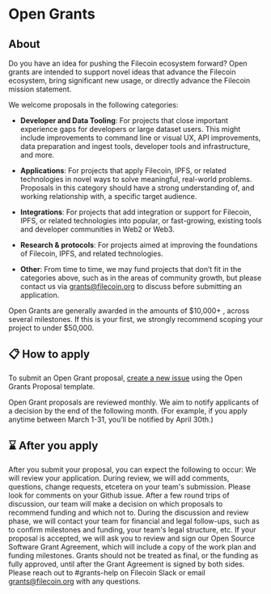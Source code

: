 # Open Grants

## About
Do you have an idea for pushing the Filecoin ecosystem forward? Open grants are intended to support novel ideas that advance the Filecoin ecosystem, bring significant new usage, or directly advance the Filecoin mission statement. 

We welcome proposals in the following categories:

- **Developer and Data Tooling**: For projects that close important experience gaps for developers or large dataset users. This might include improvements to command line or visual UX, API improvements, data preparation and ingest tools, developer tools and infrastructure, and more. 

- **Applications**: For projects that apply Filecoin, IPFS, or related technologies in novel ways to solve meaningful, real-world problems. Proposals in this category should have a strong understanding of, and working relationship with, a specific target audience. 
- **Integrations**: For projects that add integration or support for Filecoin, IPFS, or related technologies into popular, or fast-growing, existing tools and developer communities in Web2 or Web3. 

- **Research & protocols**: For projects aimed at improving the foundations of Filecoin, IPFS, and related technologies.

- **Other**: From time to time, we may fund projects that don’t fit in the categories above, such as in the areas of community growth, but please contact us via grants@filecoin.org to discuss before submitting an application. 

Open Grants are generally awarded in the amounts of $10,000+ , across several milestones. If this is your first, we strongly recommend scoping your project to under $50,000.

## 📋 How to apply
                                    
To submit an Open Grant proposal, [create a new issue](https://github.com/filecoin-project/devgrants/issues/new?assignees=&labels=&template=open-grant-application.md&title=) using the Open Grants Proposal template.
                                                                                                                        
Open Grant proposals are reviewed monthly. We aim to notify applicants of a decision by the end of the following month. (For example, if you apply anytime between March 1-31, you’ll be notified by April 30th.)                                                        

## ⌛ After you apply

After you submit your proposal, you can expect the following to occur:
We will review your application. During review, we will add comments, questions, change requests, etcetera on your team's submission. Please look for comments on your Github issue.
After a few round trips of discussion, our team will make a decision on which proposals to recommend funding and which not to.
During the discussion and review phase, we will contact your team for financial and legal follow-ups, such as to confirm milestones and funding, your team's legal structure, etc.
If your proposal is accepted, we will ask you to review and sign our Open Source Software Grant Agreement, which will include a copy of the work plan and funding milestones.
Grants should not be treated as final, or the funding as fully approved, until after the Grant Agreement is signed by both sides. 
Please reach out to #grants-help on Filecoin Slack or email grants@filecoin.org with any questions.



